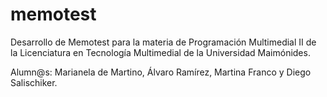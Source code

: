 # memotest
Desarrollo de Memotest para la materia de Programación Multimedial II de la Licenciatura en Tecnología Multimedial de la Universidad Maimónides.

Alumn@s: Marianela de Martino, Álvaro Ramírez, Martina Franco y Diego Salischiker.
